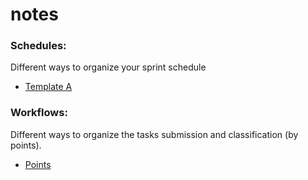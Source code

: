 # notes

### Schedules:
Different ways to organize your sprint schedule
- [Template A](https://github.com/cl4pper/notes/blob/main/schedules/template_A.md)

### Workflows:
Different ways to organize the tasks submission and classification (by points).
- [Points](https://github.com/cl4pper/notes/blob/main/workflows/points.md)
